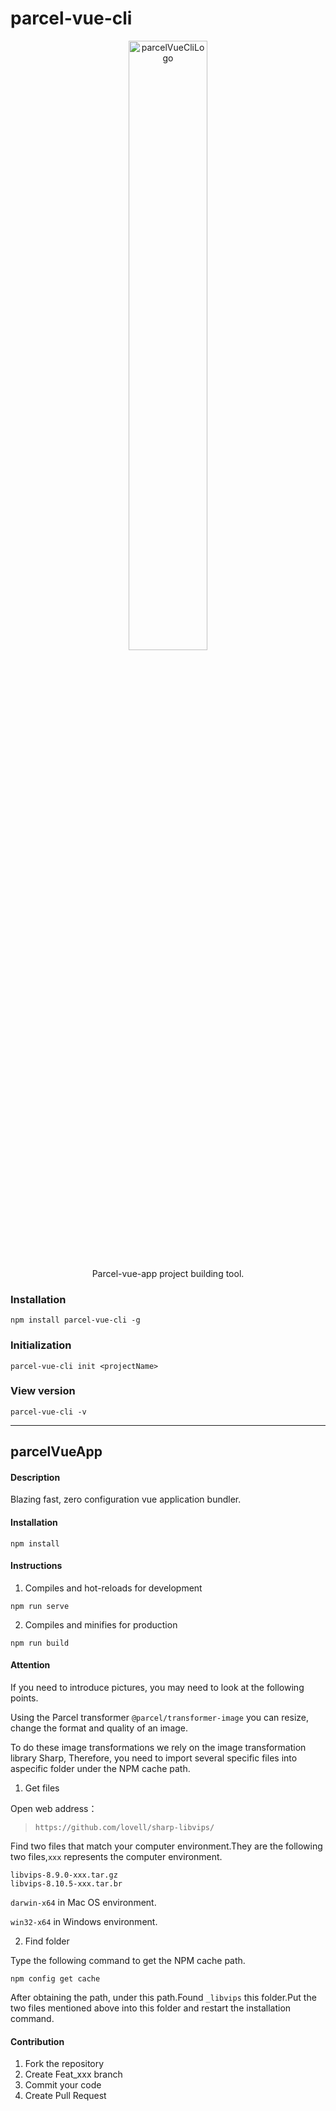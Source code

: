 # parcel-vue-cli
<p align="center">
<img src="https://www.maomin.club/data/logo.png" width="50%" alt="parcelVueCliLogo" title="parcelVueCliLogo"/>
</p>
<p align="center">Parcel-vue-app project building tool.</p>

### Installation

```
npm install parcel-vue-cli -g
```

### Initialization

```
parcel-vue-cli init <projectName>
```

### View version

```
parcel-vue-cli -v
```

---

## parcelVueApp

#### Description

Blazing fast, zero configuration vue application bundler.

#### Installation

```
npm install
```

#### Instructions

1. Compiles and hot-reloads for development

```
npm run serve
```

2. Compiles and minifies for production

```
npm run build
```

#### Attention

If you need to introduce pictures, you may need to look at the following points.

Using the Parcel transformer `@parcel/transformer-image` you can resize, change the format and quality of an image.

To do these image transformations we rely on the image transformation library Sharp,
Therefore, you need to import several specific files into aspecific folder under the NPM cache path.

1. Get files

Open web address：

> `https://github.com/lovell/sharp-libvips/`

Find two files that match your computer environment.They are the following two files,`xxx` represents the computer environment.

```
libvips-8.9.0-xxx.tar.gz
libvips-8.10.5-xxx.tar.br
```

`darwin-x64` in Mac OS environment.

`win32-x64` in Windows environment.

2. Find folder

Type the following command to get the NPM cache path.

```
npm config get cache
```

After obtaining the path, under this path.Found `_libvips` this folder.Put the two files mentioned above into this folder and restart the installation command.

#### Contribution

1.  Fork the repository
2.  Create Feat_xxx branch
3.  Commit your code
4.  Create Pull Request

